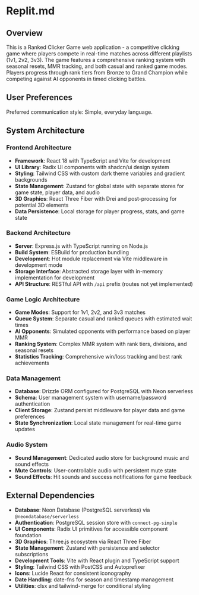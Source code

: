 # Replit.md

## Overview

This is a Ranked Clicker Game web application - a competitive clicking game where players compete in real-time matches across different playlists (1v1, 2v2, 3v3). The game features a comprehensive ranking system with seasonal resets, MMR tracking, and both casual and ranked game modes. Players progress through rank tiers from Bronze to Grand Champion while competing against AI opponents in timed clicking battles.

## User Preferences

Preferred communication style: Simple, everyday language.

## System Architecture

### Frontend Architecture
- **Framework**: React 18 with TypeScript and Vite for development
- **UI Library**: Radix UI components with shadcn/ui design system
- **Styling**: Tailwind CSS with custom dark theme variables and gradient backgrounds
- **State Management**: Zustand for global state with separate stores for game state, player data, and audio
- **3D Graphics**: React Three Fiber with Drei and post-processing for potential 3D elements
- **Data Persistence**: Local storage for player progress, stats, and game state

### Backend Architecture
- **Server**: Express.js with TypeScript running on Node.js
- **Build System**: ESBuild for production bundling
- **Development**: Hot module replacement via Vite middleware in development mode
- **Storage Interface**: Abstracted storage layer with in-memory implementation for development
- **API Structure**: RESTful API with `/api` prefix (routes not yet implemented)

### Game Logic Architecture
- **Game Modes**: Support for 1v1, 2v2, and 3v3 matches
- **Queue System**: Separate casual and ranked queues with estimated wait times
- **AI Opponents**: Simulated opponents with performance based on player MMR
- **Ranking System**: Complex MMR system with rank tiers, divisions, and seasonal resets
- **Statistics Tracking**: Comprehensive win/loss tracking and best rank achievements

### Data Management
- **Database**: Drizzle ORM configured for PostgreSQL with Neon serverless
- **Schema**: User management system with username/password authentication
- **Client Storage**: Zustand persist middleware for player data and game preferences
- **State Synchronization**: Local state management for real-time game updates

### Audio System
- **Sound Management**: Dedicated audio store for background music and sound effects
- **Mute Controls**: User-controllable audio with persistent mute state
- **Sound Effects**: Hit sounds and success notifications for game feedback

## External Dependencies

- **Database**: Neon Database (PostgreSQL serverless) via `@neondatabase/serverless`
- **Authentication**: PostgreSQL session store with `connect-pg-simple`
- **UI Components**: Radix UI primitives for accessible component foundation
- **3D Graphics**: Three.js ecosystem via React Three Fiber
- **State Management**: Zustand with persistence and selector subscriptions
- **Development Tools**: Vite with React plugin and TypeScript support
- **Styling**: Tailwind CSS with PostCSS and Autoprefixer
- **Icons**: Lucide React for consistent iconography
- **Date Handling**: date-fns for season and timestamp management
- **Utilities**: clsx and tailwind-merge for conditional styling